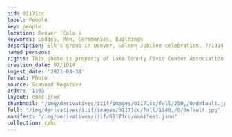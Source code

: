```yaml
---
pid: 01171cc
label: People
key: people
location: Denver (Colo.)
keywords: Lodges, Men, Ceremonies, Buildings
description: Elk's group in Denver, Golden Jubilee celebration, 7/1914
named_persons: 
rights: This photo is property of Lake County Civic Center Association.
creation_date: 07/1914
ingest_date: '2021-03-30'
format: Photo
source: Scanned Negative
order: '1103'
layout: cmhc_item
thumbnail: "/img/derivatives/iiif/images/01171cc/full/250,/0/default.jpg"
full: "/img/derivatives/iiif/images/01171cc/full/1140,/0/default.jpg"
manifest: "/img/derivatives/iiif/01171cc/manifest.json"
collection: cmhc
---
```

